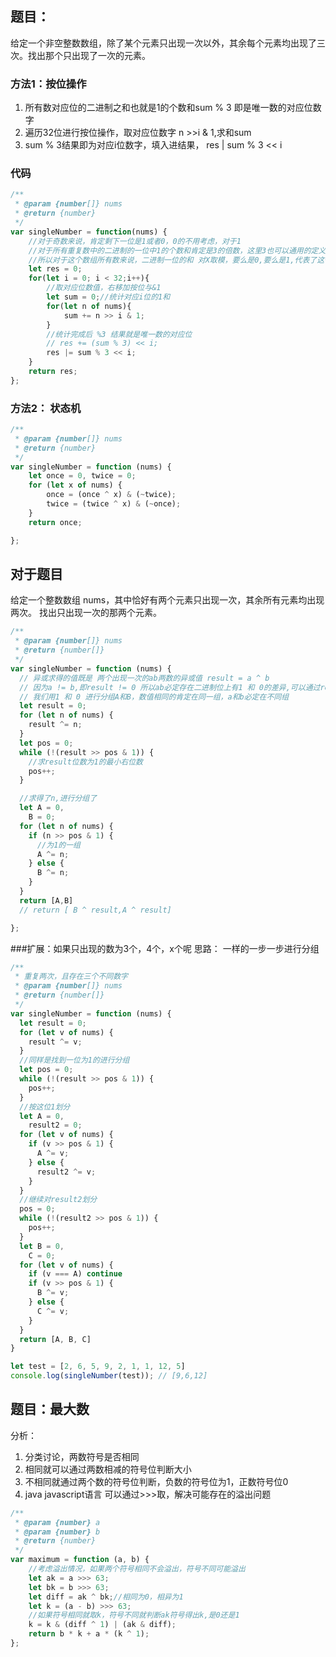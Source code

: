 ## 题目：
给定一个非空整数数组，除了某个元素只出现一次以外，其余每个元素均出现了三次。找出那个只出现了一次的元素。

### 方法1：按位操作
1. 所有数对应位的二进制之和也就是1的个数和sum % 3 即是唯一数的对应位数字
2. 遍历32位进行按位操作，取对应位数字 n >>i & 1,求和sum
3. sum % 3结果即为对应i位数字，填入进结果， res | sum % 3 << i
### 代码

```javascript
/**
 * @param {number[]} nums
 * @return {number}
 */
var singleNumber = function(nums) {
    //对于奇数来说，肯定剩下一位是1或者0，0的不用考虑，对于1
    //对于所有重复数中的二进制的一位中1的个数和肯定是3的倍数，这里3也可以通用的定义为X
    //所以对于这个数组所有数来说，二进制一位的和 对X取模，要么是0,要么是1,代表了这个唯一数
    let res = 0;
    for(let i = 0; i < 32;i++){
        //取对应位数值，右移加按位与&1
        let sum = 0;//统计对应i位的1和
        for(let n of nums){
            sum += n >> i & 1;
        }
        //统计完成后 %3 结果就是唯一数的对应位
        // res += (sum % 3) << i;
        res |= sum % 3 << i;
    }
    return res;
};
```
### 方法2： 状态机
```javascript
/**
 * @param {number[]} nums
 * @return {number}
 */
var singleNumber = function (nums) {
    let once = 0, twice = 0;
    for (let x of nums) {
        once = (once ^ x) & (~twice);
        twice = (twice ^ x) & (~once);
    }
    return once;

};
```

## 对于题目
给定一个整数数组 nums，其中恰好有两个元素只出现一次，其余所有元素均出现两次。 找出只出现一次的那两个元素。

```javascript
/**
 * @param {number[]} nums
 * @return {number[]}
 */
var singleNumber = function (nums) {
  // 异或求得的值既是 两个出现一次的ab两数的异或值 result = a ^ b
  // 因为a != b,即result != 0 所以ab必定存在二进制位上有1 和 0的差异,可以通过result数值为1判断
  // 我们用1 和 0 进行分组A和B，数值相同的肯定在同一组，a和b必定在不同组
  let result = 0;
  for (let n of nums) {
    result ^= n;
  }
  let pos = 0;
  while (!(result >> pos & 1)) {
    //求result位数为1的最小右位数
    pos++;
  }

  //求得了n,进行分组了
  let A = 0,
    B = 0;
  for (let n of nums) {
    if (n >> pos & 1) {
      //为1的一组
      A ^= n;
    } else {
      B ^= n;
    }
  }
  return [A,B]
  // return [ B ^ result,A ^ result]

};
```
###扩展：如果只出现的数为3个，4个，x个呢
思路： 一样的一步一步进行分组
```javascript
/**
 * 重复两次，且存在三个不同数字
 * @param {number[]} nums
 * @return {number[]}
 */
var singleNumber = function (nums) {
  let result = 0;
  for (let v of nums) {
    result ^= v;
  }
  //同样是找到一位为1的进行分组
  let pos = 0;
  while (!(result >> pos & 1)) {
    pos++;
  }
  //按这位1划分
  let A = 0,
    result2 = 0;
  for (let v of nums) {
    if (v >> pos & 1) {
      A ^= v;
    } else {
      result2 ^= v;
    }
  }
  //继续对result2划分
  pos = 0;
  while (!(result2 >> pos & 1)) {
    pos++;
  }
  let B = 0,
    C = 0;
  for (let v of nums) {
    if (v === A) continue
    if (v >> pos & 1) {
      B ^= v;
    } else {
      C ^= v;
    }
  }
  return [A, B, C]
}

let test = [2, 6, 5, 9, 2, 1, 1, 12, 5]
console.log(singleNumber(test)); // [9,6,12]
```

## 题目：最大数

分析：
1. 分类讨论，两数符号是否相同
2. 相同就可以通过两数相减的符号位判断大小
3. 不相同就通过两个数的符号位判断，负数的符号位为1，正数符号位0
4. java javascript语言 可以通过>>>取，解决可能存在的溢出问题
```javascript
/**
 * @param {number} a
 * @param {number} b
 * @return {number}
 */
var maximum = function (a, b) {
    //考虑溢出情况，如果两个符号相同不会溢出，符号不同可能溢出
    let ak = a >>> 63;
    let bk = b >>> 63;
    let diff = ak ^ bk;//相同为0，相异为1
    let k = (a - b) >>> 63;
    //如果符号相同就取k，符号不同就判断ak符号得出k,是0还是1
    k = k & (diff ^ 1) | (ak & diff);
    return b * k + a * (k ^ 1);
};
```
